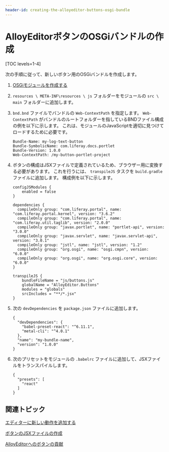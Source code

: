 ```yaml
---
header-id: creating-the-alloyeditor-buttons-osgi-bundle
---
```


# AlloyEditorボタンのOSGiバンドルの作成

[TOC levels=1-4]

次の手順に従って、新しいボタン用のOSGiバンドルを作成します。

1.  [OSGiモジュールを作成する](/docs/7-1/tutorials/-/knowledge_base/t/starting-module-development#creating-a-module)

2.  `resources \ META-INF\resources \ js` フォルダーをモジュールの `src \ main` フォルダーに追加します。

3.  `bnd.bnd` ファイルでバンドルの `Web-ContextPath` を指定します。 `Web-ContextPath` がバンドルのルートフォルダーを指しているBNDファイル構成の例を以下に示します。 これは、モジュールのJavaScriptを適切に見つけてロードするために必要です。
   
        Bundle-Name: my-log-text-button
        Bundle-SymbolicName: com.liferay.docs.portlet
        Bundle-Version: 1.0.0
        Web-ContextPath: /my-button-portlet-project

4.  ボタンの構成はJSXファイルで定義されているため、ブラウザー用に変換する必要があります。 これを行うには、 `transpileJS` タスクを `build.gradle` ファイルに追加します。 構成例を以下に示します。
   
        configJSModules {
            enabled = false
        }
       
        dependencies {
          compileOnly group: "com.liferay.portal", name: "com.liferay.portal.kernel", version: "3.6.2"
          compileOnly group: "com.liferay.portal", name: "com.liferay.util.taglib", version: "2.0.0"
          compileOnly group: "javax.portlet", name: "portlet-api", version: "3.0.0"
          compileOnly group: "javax.servlet", name: "javax.servlet-api", version: "3.0.1"
          compileOnly group: "jstl", name: "jstl", version: "1.2"
          compileOnly group: "org.osgi", name: "osgi.cmpn", version: "6.0.0"
          compileOnly group: "org.osgi", name: "org.osgi.core", version: "6.0.0"
        }
       
        transpileJS {
            bundleFileName = "js/buttons.js"
            globalName = "AlloyEditor.Buttons"
            modules = "globals"
            srcIncludes = "**/*.jsx"
        }

5.  次の `devDependencies` を `package.json` ファイルに追加します。
   
        {
          "devDependencies": {
            "babel-preset-react": "^6.11.1",
            "metal-cli": "^4.0.1"
          },
          "name": "my-bundle-name",
          "version": "1.0.0"
        }

6.  次のプリセットをモジュールの `.babelrc` ファイルに追加して、JSXファイルをトランスパイルします。
   
        {
          "presets": [
            "react"
          ]
        }

## 関連トピック

[エディターに新しい動作を追加する](/docs/7-1/tutorials/-/knowledge_base/t/adding-new-behavior-to-an-editor)

[ボタンのJSXファイルの作成](/docs/7-1/tutorials/-/knowledge_base/t/creating-the-alloyeditor-buttons-jsx-file)

[AlloyEditorへのボタンの貢献](/docs/7-1/tutorials/-/knowledge_base/t/contributing-the-button-to-alloyeditor)
